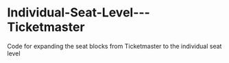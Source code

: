 # Individual-Seat-Level---Ticketmaster
Code for expanding the seat blocks from Ticketmaster to the individual seat level
